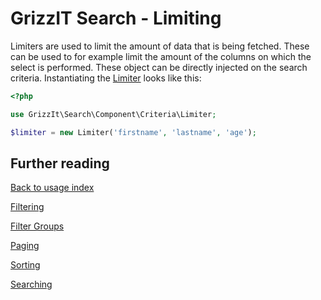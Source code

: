 # GrizzIT Search - Limiting

Limiters are used to limit the amount of data that is being fetched. These can
be used to for example limit the amount of the columns on which the select is
performed. These object can be directly injected on the search criteria.
Instantiating the [Limiter](../../src/Component/Criteria/Limiter.php) looks like
this:
```php
<?php

use GrizzIt\Search\Component\Criteria\Limiter;

$limiter = new Limiter('firstname', 'lastname', 'age');
```

## Further reading

[Back to usage index](index.md)

[Filtering](filtering.md)

[Filter Groups](filter-groups.md)

[Paging](paging.md)

[Sorting](sorting.md)

[Searching](searching.md)
